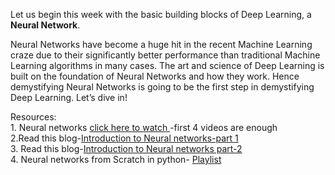 Let us begin this week with the basic building blocks of Deep Learning, a **Neural Network**. 

Neural Networks have become a huge hit in the recent Machine Learning craze due to their significantly better performance than traditional Machine Learning algorithms in many cases. The art and science of Deep Learning is built on the foundation of Neural Networks and how they work. Hence demystifying Neural Networks is going to be the first step in demystifying Deep Learning. Let’s dive in!

Resources:
    \
    1. Neural networks [click here to watch ](https://youtube.com/playlist?list=PLZHQObOWTQDNU6R1_67000Dx_ZCJB-3pi&si=VDIpZWHR-d4PyUlC)-first 4 videos are enough
    \
    2.Read this blog-[Introduction to Neural networks-part 1](https://medium.com/deep-learning-demystified/introduction-to-neural-networks-part-1-e13f132c6d7e)
    \
    3. Read this blog-[Introduction to Neural networks part-2](https://medium.com/deep-learning-demystified/introduction-to-neural-networks-part-2-c261a99f4138)
    \
    4. Neural networks from Scratch in python- [Playlist](https://www.youtube.com/playlist?list=PLQVvvaa0QuDcjD5BAw2DxE6OF2tius3V3)